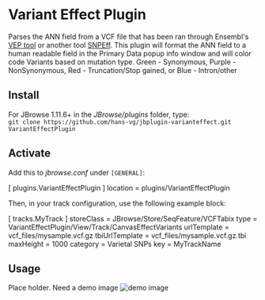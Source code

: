 # Variant Effect Plugin
Parses the ANN field from a VCF file that has been ran through Ensembl's [VEP tool](https://www.ensembl.org/vep) or another tool [SNPEff](http://snpeff.sourceforge.net/). This plugin will format the ANN field to a human readable field in the Primary Data popup info window and will color code Variants based on mutation type. Green - Synonymous, Purple - NonSynonymous, Red - Truncation/Stop gained, or Blue - Intron/other


## Install

For JBrowse 1.11.6+ in the _JBrowse/plugins_ folder, type:  
``git clone https://github.com/hans-vg/jbplugin-varianteffect.git VariantEffectPlugin``


## Activate
Add this to _jbrowse.conf_ under `[GENERAL]`:

[ plugins.VariantEffectPlugin ]
location = plugins/VariantEffectPlugin

Then, in your track configuration, use the following example block:

[ tracks.MyTrack ]
storeClass     = JBrowse/Store/SeqFeature/VCFTabix
type = VariantEffectPlugin/View/Track/CanvasEffectVariants
urlTemplate    = vcf_files/mysample.vcf.gz
tbiUrlTemplate = vcf_files/mysample.vcf.gz.tbi
maxHeight = 1000
category = Varietal SNPs 
key  = MyTrackName

                
## Usage

Place holder. Need a demo image
![demo image](img/demo_image.png)
